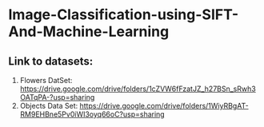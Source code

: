 # Image-Classification-using-SIFT-And-Machine-Learning
## Link to datasets: 
1. Flowers DatSet: https://drive.google.com/drive/folders/1cZVW6fFzatJZ_h27BSn_sRwh3OATqPA-?usp=sharing
2. Objects Data Set: https://drive.google.com/drive/folders/1WiyRBgAT-RM9EHBne5Pv0iWI3oyq66oC?usp=sharing
